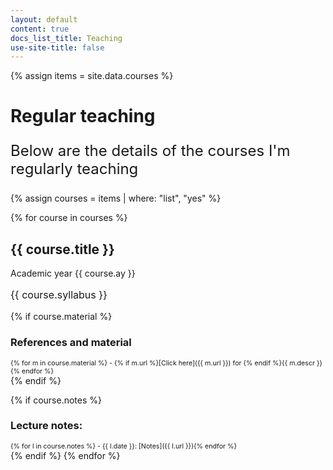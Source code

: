 ```yaml
---
layout: default
content: true
docs_list_title: Teaching
use-site-title: false
---
```


{% assign items = site.data.courses %}

# Regular teaching
<p style="font-size:18pt">Below are the details of the courses I'm regularly teaching</p>

{% assign courses = items | where: "list", "yes" %}

{% for course in courses %}
## {{ course.title }}
Academic year {{ course.ay }}
<p style="font-size:12pt">{{ course.syllabus }}</p>

{% if course.material %}
### References and material
<div markdown="1" style="font-size:8pt">
{% for m in course.material %}
- {% if m.url %}[Click here]({{ m.url }}) for {% endif %}{{ m.descr }} {% endfor %}
</div>
{% endif %}

{% if course.notes %}
### Lecture notes:
<div markdown="1" style="font-size:8pt">
{% for l in course.notes %}
- {{ l.date }}: [Notes]({{ l.url }}){% endfor %}
</div>
{% endif %}
{% endfor %}

